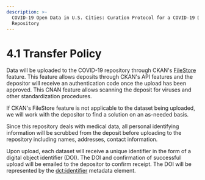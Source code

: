 ```yaml
---
description: >-
  COVID-19 Open Data in U.S. Cities: Curation Protocol for a COVID-19 Data
  Repository
---
```


# 4.1 Transfer Policy

Data will be uploaded to the COVID-19 repository through CKAN's [FileStore](https://docs.ckan.org/en/2.8/maintaining/filestore.html) feature. This feature allows deposits through CKAN's API features and the depositor will receive an authentication code once the upload has been approved. This CNAN feature allows scanning the deposit for viruses and other standardization procedures.

If CKAN's FileStore feature is not applicable to the dataset being uploaded, we will work with the depositor to find a solution on an as-needed basis.

Since this repository deals with medical data, all personal identifying information will be scrubbed from the deposit before uploading to the repository including names, addresses, contact information. 

Upon upload, each dataset will receive a unique identifier in the form of a digital object identifier \(DOI\). The DOI and confirmation of successful upload will be emailed to the depositor to confirm receipt. The DOI will be represented by the [dct:identifier](https://udfr.org/docs/onto/dct_identifier.html) metadata element.

